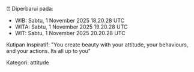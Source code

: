 ⏰ Diperbarui pada:
- WIB: Sabtu, 1 November 2025 18.20.28 UTC
- WITA: Sabtu, 1 November 2025 19.20.28 UTC
- WIT: Sabtu, 1 November 2025 20.20.28 UTC

Kutipan Inspiratif:
"You create beauty with your attitude, your behaviours, and your actions. Its all up to you"


Kategori: attitude

